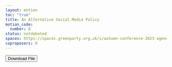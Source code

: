```yaml
---
layout: motion
toc: "true"
title: An Alternative Social Media Policy
motion_code:
  number: 6
status: notdebated
spaces: https://spaces.greenparty.org.uk/s/autumn-conference-2023-agenda-forum/post/post/view?id=11042
coproposers: 0
---
```

<a href="/files/gpew-social-media-policy-v0.6-draft.docx"><button class="btn btn-secondary download-link">Download File</button></a>